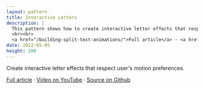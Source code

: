 ```yaml
---
layout: pattern
title: Interactive Letters
description: |
  This pattern shows how to create interactive letter effects that respect user's motion preferences.
  <br><br>
  <a href="/building-split-text-animations/">Full article</a> · <a href="https://www.youtube.com/watch?v=3hvN7bkjZBk">Video on YouTube</a> · <a href="https://github.com/argyleink/gui-challenges/tree/main/split-text">Source on Github</a>
date: 2022-05-05
height: 200
---
```


Create interactive letter effects that respect
user's motion preferences.

<a href="/building-split-text-animations/">Full article</a> · <a
href="https://www.youtube.com/watch?v=3hvN7bkjZBk">Video on YouTube</a> · <a
href="https://github.com/argyleink/gui-challenges/tree/main/split-text">Source
on Github</a>

